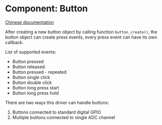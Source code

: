 # Component: Button
[Chinese documentation](https://docs.espressif.com/projects/espressif-esp-iot-solution/en/latest/input_device/button.html)

After creating a new button object by calling function `button_create()`, the button object can create press events, every press event can have its own callback.

List of supported events:
 * Button pressed
 * Button released
 * Button pressed - repeated
 * Button single click
 * Button double click
 * Button long press start
 * Button long press hold

There are two ways this driver can handle buttons:
1. Buttons connected to standard digital GPIO
2. Multiple buttons connected to single ADC channel
